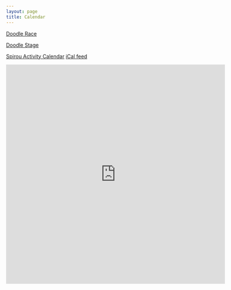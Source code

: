 ```yaml
---
layout: page
title: Calendar
---
```


[Doodle Race](http://doodle.com/poll/gvheuf6a8qt4eysb)

[Doodle Stage](http://doodle.com/poll/q9ygby8i876ps4td)

[Spirou Activity Calendar](https://calendar.google.com/calendar/embed?src=spirouclass%40gmail.com&ctz=Europe/Brussels) [iCal feed](https://calendar.google.com/calendar/ical/spirouclass%40gmail.com/public/basic.ics)

<iframe src="https://calendar.google.com/calendar/embed?showPrint=0&amp;mode=AGENDA&amp;height=600&amp;wkst=1&amp;bgcolor=%23FFFFFF&amp;src=spirouclass%40gmail.com&amp;color=%232952A3&amp;ctz=Europe%2FBrussels" style="border-width:0" width="600" height="600" frameborder="0" scrolling="no"></iframe>
